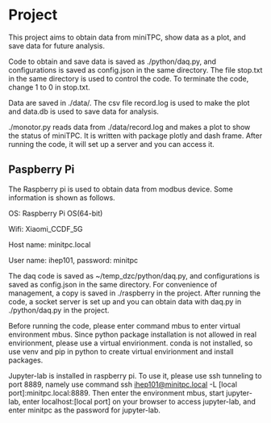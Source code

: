 # Project
This project aims to obtain data from miniTPC, show data as a plot, and save data for future analysis.

Code to obtain and save data is saved as ./python/daq.py, and configurations is saved as config.json in the same directory. The file stop.txt in the same directory is used to control the code. To terminate the code, change 1 to 0 in stop.txt.

Data are saved in ./data/. The csv file record.log is used to make the plot and data.db is used to save data for analysis.

./monotor.py reads data from ./data/record.log and makes a plot to show the status of miniTPC. It is written with package plotly and dash frame. After running the code, it will set up a server and you can access it.

## Paspberry Pi
The Raspberry pi is used to obtain data from modbus device. Some information is shown as follows.

OS: Raspberry Pi OS(64-bit)

Wifi: Xiaomi_CCDF_5G

Host name: minitpc.local

User name: ihep101, password: minitpc

The daq code is saved as ~/temp_dzc/python/daq.py, and configurations is saved as config.json in the same directory. For convenience of management, a copy is saved in ./raspberry in the project. After running the code, a socket server is set up and you can obtain data with daq.py in ./python/daq.py in the project.

Before running the code, please enter command mbus to enter virtual environment mbus. Since python package installation is not allowed in real envirionment, please use a virtual envirionment. conda is not installed, so use venv and pip in python to create virtual envirionment and install packages.

Jupyter-lab is installed in raspberry pi. To use it, please use ssh tunneling to port 8889, namely use command ssh ihep101@minitpc.local -L [local port]:minitpc.local:8889. Then enter the environment mbus, start jupyter-lab, enter localhost:[local port] on your browser to access jupyter-lab, and enter minitpc as the password for jupyter-lab.